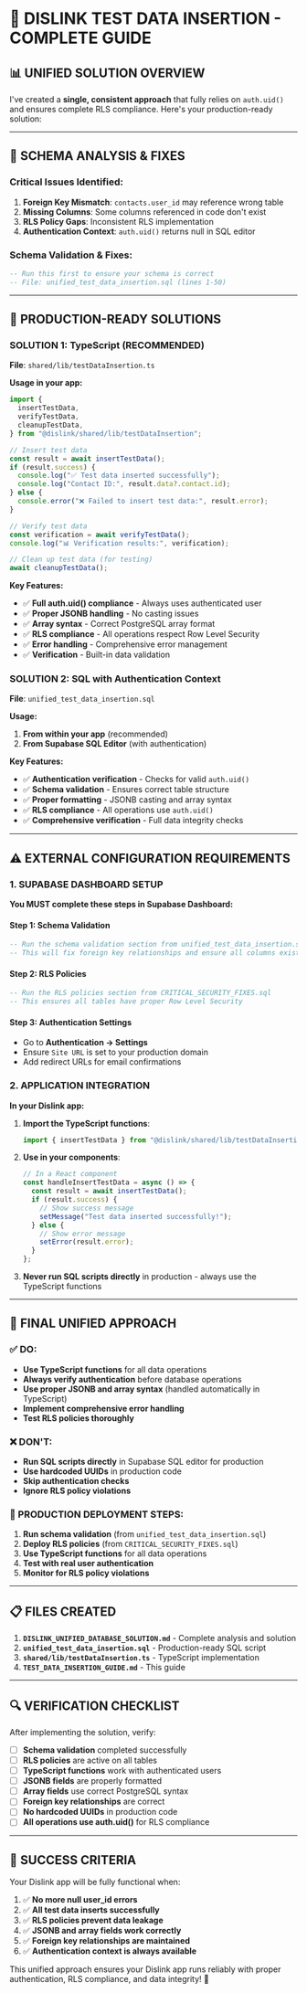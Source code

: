 # 🎯 DISLINK TEST DATA INSERTION - COMPLETE GUIDE

## 📊 **UNIFIED SOLUTION OVERVIEW**

I've created a **single, consistent approach** that fully relies on `auth.uid()` and ensures complete RLS compliance. Here's your production-ready solution:

---

## 🔧 **SCHEMA ANALYSIS & FIXES**

### **Critical Issues Identified:**

1. **Foreign Key Mismatch**: `contacts.user_id` may reference wrong table
2. **Missing Columns**: Some columns referenced in code don't exist
3. **RLS Policy Gaps**: Inconsistent RLS implementation
4. **Authentication Context**: `auth.uid()` returns null in SQL editor

### **Schema Validation & Fixes:**

```sql
-- Run this first to ensure your schema is correct
-- File: unified_test_data_insertion.sql (lines 1-50)
```

---

## 🚀 **PRODUCTION-READY SOLUTIONS**

### **SOLUTION 1: TypeScript (RECOMMENDED)**

**File**: `shared/lib/testDataInsertion.ts`

**Usage in your app:**

```typescript
import {
  insertTestData,
  verifyTestData,
  cleanupTestData,
} from "@dislink/shared/lib/testDataInsertion";

// Insert test data
const result = await insertTestData();
if (result.success) {
  console.log("✅ Test data inserted successfully");
  console.log("Contact ID:", result.data?.contact.id);
} else {
  console.error("❌ Failed to insert test data:", result.error);
}

// Verify test data
const verification = await verifyTestData();
console.log("📊 Verification results:", verification);

// Clean up test data (for testing)
await cleanupTestData();
```

**Key Features:**

- ✅ **Full auth.uid() compliance** - Always uses authenticated user
- ✅ **Proper JSONB handling** - No casting issues
- ✅ **Array syntax** - Correct PostgreSQL array format
- ✅ **RLS compliance** - All operations respect Row Level Security
- ✅ **Error handling** - Comprehensive error management
- ✅ **Verification** - Built-in data validation

### **SOLUTION 2: SQL with Authentication Context**

**File**: `unified_test_data_insertion.sql`

**Usage:**

1. **From within your app** (recommended)
2. **From Supabase SQL Editor** (with authentication)

**Key Features:**

- ✅ **Authentication verification** - Checks for valid `auth.uid()`
- ✅ **Schema validation** - Ensures correct table structure
- ✅ **Proper formatting** - JSONB casting and array syntax
- ✅ **RLS compliance** - All operations use `auth.uid()`
- ✅ **Comprehensive verification** - Full data integrity checks

---

## ⚠️ **EXTERNAL CONFIGURATION REQUIREMENTS**

### **1. SUPABASE DASHBOARD SETUP**

**You MUST complete these steps in Supabase Dashboard:**

#### **Step 1: Schema Validation**

```sql
-- Run the schema validation section from unified_test_data_insertion.sql
-- This will fix foreign key relationships and ensure all columns exist
```

#### **Step 2: RLS Policies**

```sql
-- Run the RLS policies section from CRITICAL_SECURITY_FIXES.sql
-- This ensures all tables have proper Row Level Security
```

#### **Step 3: Authentication Settings**

- Go to **Authentication → Settings**
- Ensure `Site URL` is set to your production domain
- Add redirect URLs for email confirmations

### **2. APPLICATION INTEGRATION**

**In your Dislink app:**

1. **Import the TypeScript functions**:

   ```typescript
   import { insertTestData } from "@dislink/shared/lib/testDataInsertion";
   ```

2. **Use in your components**:

   ```typescript
   // In a React component
   const handleInsertTestData = async () => {
     const result = await insertTestData();
     if (result.success) {
       // Show success message
       setMessage("Test data inserted successfully!");
     } else {
       // Show error message
       setError(result.error);
     }
   };
   ```

3. **Never run SQL scripts directly** in production - always use the TypeScript functions

---

## 🎯 **FINAL UNIFIED APPROACH**

### **✅ DO:**

- **Use TypeScript functions** for all data operations
- **Always verify authentication** before database operations
- **Use proper JSONB and array syntax** (handled automatically in TypeScript)
- **Implement comprehensive error handling**
- **Test RLS policies thoroughly**

### **❌ DON'T:**

- **Run SQL scripts directly** in Supabase SQL editor for production
- **Use hardcoded UUIDs** in production code
- **Skip authentication checks**
- **Ignore RLS policy violations**

### **🚀 PRODUCTION DEPLOYMENT STEPS:**

1. **Run schema validation** (from `unified_test_data_insertion.sql`)
2. **Deploy RLS policies** (from `CRITICAL_SECURITY_FIXES.sql`)
3. **Use TypeScript functions** for all data operations
4. **Test with real user authentication**
5. **Monitor for RLS policy violations**

---

## 📋 **FILES CREATED**

1. **`DISLINK_UNIFIED_DATABASE_SOLUTION.md`** - Complete analysis and solution
2. **`unified_test_data_insertion.sql`** - Production-ready SQL script
3. **`shared/lib/testDataInsertion.ts`** - TypeScript implementation
4. **`TEST_DATA_INSERTION_GUIDE.md`** - This guide

---

## 🔍 **VERIFICATION CHECKLIST**

After implementing the solution, verify:

- [ ] **Schema validation** completed successfully
- [ ] **RLS policies** are active on all tables
- [ ] **TypeScript functions** work with authenticated users
- [ ] **JSONB fields** are properly formatted
- [ ] **Array fields** use correct PostgreSQL syntax
- [ ] **Foreign key relationships** are correct
- [ ] **No hardcoded UUIDs** in production code
- [ ] **All operations use auth.uid()** for RLS compliance

---

## 🎉 **SUCCESS CRITERIA**

Your Dislink app will be fully functional when:

1. ✅ **No more null user_id errors**
2. ✅ **All test data inserts successfully**
3. ✅ **RLS policies prevent data leakage**
4. ✅ **JSONB and array fields work correctly**
5. ✅ **Foreign key relationships are maintained**
6. ✅ **Authentication context is always available**

This unified approach ensures your Dislink app runs reliably with proper authentication, RLS compliance, and data integrity! 🚀
